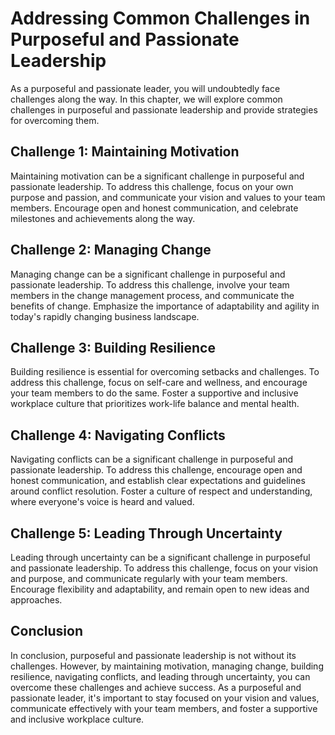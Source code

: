 Addressing Common Challenges in Purposeful and Passionate Leadership
=============================================================================================================

As a purposeful and passionate leader, you will undoubtedly face challenges along the way. In this chapter, we will explore common challenges in purposeful and passionate leadership and provide strategies for overcoming them.

Challenge 1: Maintaining Motivation
-----------------------------------

Maintaining motivation can be a significant challenge in purposeful and passionate leadership. To address this challenge, focus on your own purpose and passion, and communicate your vision and values to your team members. Encourage open and honest communication, and celebrate milestones and achievements along the way.

Challenge 2: Managing Change
----------------------------

Managing change can be a significant challenge in purposeful and passionate leadership. To address this challenge, involve your team members in the change management process, and communicate the benefits of change. Emphasize the importance of adaptability and agility in today's rapidly changing business landscape.

Challenge 3: Building Resilience
--------------------------------

Building resilience is essential for overcoming setbacks and challenges. To address this challenge, focus on self-care and wellness, and encourage your team members to do the same. Foster a supportive and inclusive workplace culture that prioritizes work-life balance and mental health.

Challenge 4: Navigating Conflicts
---------------------------------

Navigating conflicts can be a significant challenge in purposeful and passionate leadership. To address this challenge, encourage open and honest communication, and establish clear expectations and guidelines around conflict resolution. Foster a culture of respect and understanding, where everyone's voice is heard and valued.

Challenge 5: Leading Through Uncertainty
----------------------------------------

Leading through uncertainty can be a significant challenge in purposeful and passionate leadership. To address this challenge, focus on your vision and purpose, and communicate regularly with your team members. Encourage flexibility and adaptability, and remain open to new ideas and approaches.

Conclusion
----------

In conclusion, purposeful and passionate leadership is not without its challenges. However, by maintaining motivation, managing change, building resilience, navigating conflicts, and leading through uncertainty, you can overcome these challenges and achieve success. As a purposeful and passionate leader, it's important to stay focused on your vision and values, communicate effectively with your team members, and foster a supportive and inclusive workplace culture.


